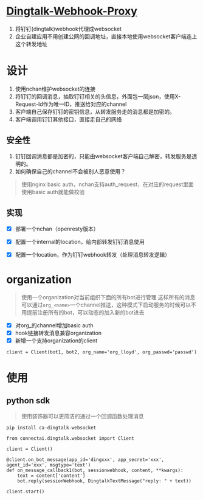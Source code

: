# [Dingtalk-Webhook-Proxy](https://github.com/ConnectAI-E/Feishu-Webhook-Proxy/tree/dingding)

1. 将钉钉(dingtalk)webhook代理成websocket
2. 企业自建应用不用创建公网的回调地址，直接本地使用websocket客户端连上这个转发地址


# 设计
1. 使用nchan维护websocket的连接
2. 将钉钉的回调消息，抽取钉钉相关的头信息，外面包一层json，使用X-Request-Id作为唯一ID，推送给对应的channel
3. 客户端自己保存钉钉的密钥信息，从转发服务走的消息都是加密的。
4. 客户端调用钉钉其他接口，直接走自己的网络

## 安全性
1. 钉钉回调消息都是加密的，只能由websocket客户端自己解密，转发服务是透明的。
2. 如何确保自己的channel不会被别人恶意使用？
> 使用nginx basic auth，nchan支持auth_request，在对应的request里面使用basic auth就能做校验


## 实现
- [x] 部署一个nchan（openresty版本）
- [x] 配置一个internal的location，给内部转发钉钉消息使用
- [x] 配置一个location，作为钉钉webhook转发（处理消息转发逻辑）


# organization
> 使用一个organization对当前组织下面的所有bot进行管理
> 这样所有的消息可以通过`org_<name>`一个channel推送，这种模式下启动服务的时候可以不用提前注册所有的bot，可以动态的加入新的bot进去
- [x] 对org_<name>的channel增加basic auth
- [x] hook链接转发消息兼容organization
- [x] 新增一个支持organization的client

```
client = Client(bot1, bot2, org_name='org_lloyd', org_passwd='passwd')
```


# 使用

## python sdk
> 使用装饰器可以更简洁的通过一个回调函数处理消息
```
pip install ca-dingtalk-websocket

from connectai.dingtalk.websocket import Client

client = Client()

@client.on_bot_message(app_id='dingxxx', app_secret='xxx', agent_id='xxx', msgtype='text')
def on_message_callback1(bot, sessionwebhook, content, **kwargs):
    text = content['content']
    bot.reply(sessionWebhook, DingtalkTextMessage("reply: " + text))

client.start()
```
